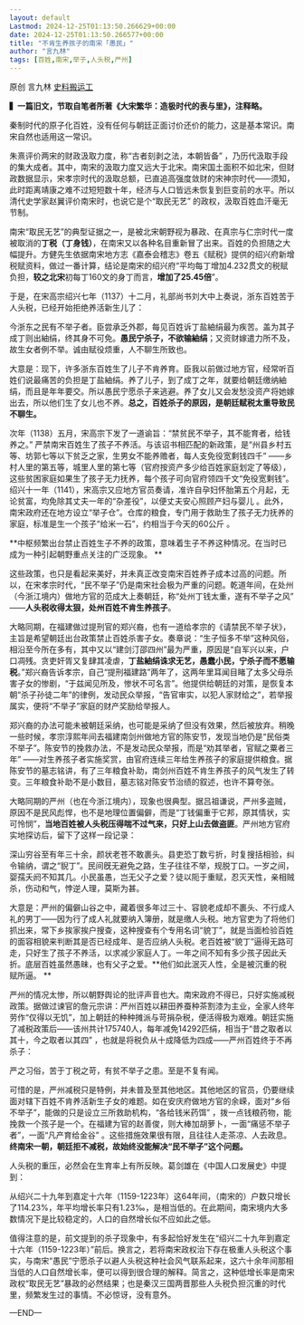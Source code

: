 ```yaml
---
layout: default
Lastmod: 2024-12-25T01:13:50.266629+00:00
date: 2024-12-25T01:13:50.266577+00:00
title: "不肯生养孩子的南宋「愚民」"
author: "言九林"
tags: [百姓,南宋,举子,人头税,严州]
---
```


原创 言九林 [史料搬运工](javascript:void(0);)

**▍一篇旧文，节取自笔者所著《大宋繁华：造极时代的表与里》，注释略。**  

秦制时代的原子化百姓，没有任何与朝廷正面讨价还价的能力，这是基本常识。南宋自然也适用这一常识。

朱熹评价两宋的财政汲取力度，称“古者刻剥之法，本朝皆备” ，乃历代汲取手段的集大成者。其中，南宋的汲取力度又远大于北宋。南宋国土面积不如北宋，但财政数据显示，宋孝宗时代的汲取总额，已直追高强度敛财的宋神宗时代——须知，此时距离靖康之难不过短短数十年，经济与人口皆远未恢复到巨变前的水平。所以清代史学家赵翼评价南宋时，也说它是个“取民无艺” 的政权，汲取百姓血汗毫无节制。

南宋“取民无艺”的典型证据之一，是被北宋朝野视为暴政、在真宗与仁宗时代一度被取消的**丁税（丁身钱）**，在南宋又以各种名目重新冒了出来。百姓的负担随之大幅提升。方健先生依据南宋地方志《嘉泰会稽志》卷五《赋税》提供的绍兴府新增税赋资料，做过一番计算，结论是南宋的绍兴府“平均每丁增加4.232贯文的税赋负担，**较之北宋**初每丁160文的身丁而言，**增加了25.45倍**”。 

于是，在宋高宗绍兴七年（1137）十二月，礼部尚书刘大中上奏说，浙东百姓苦于人头税，已经开始拒绝养活新生儿了：

今浙东之民有不举子者。臣尝承乏外郡，每见百姓诉丁盐紬绢最为疾苦。盖为其子成丁则出紬绢，终其身不可免。**愚民宁杀子，不欲输紬绢**；又资财嫁遣力所不及，故生女者例不举。诚由赋役烦重，人不聊生所致也。 

大意是：现下，许多浙东百姓生了儿子不肯养育。臣我以前做过地方官，经常听百姓们说最痛苦的负担是丁盐紬绢。养了儿子，到了成丁之年，就要给朝廷缴纳紬绢，而且是年年要交。所以愚民宁愿杀子来逃避。养了女儿又会发愁没资产将她嫁出去，所以他们生了女儿也不养。**总之，百姓杀子的原因，是朝廷赋税太重导致民不聊生。**

次年（1138）五月，宋高宗下发了一道谕旨：“禁贫民不举子，其不能育者，给钱养之。” 严禁南宋百姓生了孩子不养活。与该诏书相匹配的新政策，是“州县乡村五等、坊郭七等以下贫乏之家，生男女不能养赡者，每人支免役宽剩钱四千” ——乡村人里的第五等，城里人里的第七等（官府按资产多少给百姓家庭划定了等级），这些贫困家庭如果生了孩子无力抚养，每个孩子可向官府领四千文“免役宽剩钱”。绍兴十一年（1141），宋高宗又应地方官员奏请，准许自孕妇怀胎第五个月起，无论贫富，均免除其丈夫一年的“杂差役”，以便丈夫安心照顾产妇与婴儿 。此外，南宋政府还在地方设立“举子仓”。仓库的粮食，专门用于救助生了孩子无力抚养的家庭，标准是生一个孩子“给米一石”，约相当于今天的60公斤 。

**中枢频繁出台禁止百姓生子不养的政策，意味着生子不养这种情况。在当时已成为一种引起朝野重点关注的广泛现象。 **

这些政策，也只是看起来美好，并未真正改变南宋百姓养子成本过高的问题。所以，在宋孝宗时代，“民不举子”仍是南宋社会极为严重的问题。乾道年间，在处州（今浙江境内）做地方官的范成大上奏朝廷，称“处州丁钱太重，遂有不举子之风” ——**人头税收得太狠，处州百姓不肯生养孩子**。

大略同期，在福建做过提刑官的郑兴裔，也有一道给孝宗的《请禁民不举子状》，主旨是希望朝廷出台政策禁止百姓杀害子女。奏章说：“生子恒多不举”这种风俗，相沿至今所在多有，其中又以“建剑汀邵四州”最为严重，原因是“自军兴以来，户口凋残。贪吏奸胥又复肆其凌虐，**丁盐紬绢诛求无艺，愚蠢小民，宁杀子而不愿输税**。”郑兴裔告诉孝宗，自己“提刑福建路”两年了，这两年里耳闻目睹了太多父母杀害子女的惨剧，“于兹闻见所及，惨状不可名言”。他提供给朝廷的对策，是恢复本朝“杀子孙徒二年”的律例，发动民众举报，“告官审实，以犯人家财给之”，若举报属实，便将“不举子”家庭的财产奖励给举报人。 

郑兴裔的办法可能未被朝廷采纳，也可能是采纳了但没有效果，然后被放弃。稍晚一些时候，孝宗淳熙年间去福建南剑州做地方官的陈安节，发现当地仍是“民俗类不举子”。陈安节的挽救办法，不是发动民众举报，而是“劝其举者，官赋之粟者三年” ——对生养孩子者实施奖赏，由官府连续三年给生养孩子的家庭提供粮食。据陈安节的墓志铭讲，有了三年粮食补助，南剑州百姓不肯生养孩子的风气发生了转变。三年粮食补助不是小数目，墓志铭对陈安节治绩的叙述，也许不算夸张。

大略同期的严州（也在今浙江境内），现象也很典型。据吕祖谦说，严州多盗贼，原因不是民风彪悍，也不是地理位置偏僻，而是“丁钱偏重于它邦，原其情状，实可怜悯”，**当地百姓被人头税压得喘不过气来，只好上山去做盗匪**。严州地方官府实地探访后，留下了这样一段记录：

深山穷谷至有年三十余，颜状老苍不敢裹头。县吏恐丁数亏折，时复搜括相验，纠令输纳，谓之“貎丁”。民间旣无避免之路，生子往往不举，规脱丁口。一岁之间，婴孺夭阏不知其几。小民虽愚，岂无父子之爱？徒以阨于重赋，忍灭天性，亲相贼杀，伤动和气，悖逆人理，莫斯为甚。 

大意是：严州的偏僻山谷之中，藏着很多年过三十、容貌老成却不裹头、不行成人礼的男丁——因为行了成人礼就要纳入簿册，就是缴人头税。地方官吏为了将他们抓出来，常下乡挨家挨户搜查，这种搜查有个专用名词“貌丁”，就是当面检验百姓的面容相貌来判断其是否已经成年、是否应纳人头税。老百姓被“貌丁”逼得无路可走，只好生了孩子不养活，以求减少家庭人丁。一年之间不知有多少孩子因此夭折。底层百姓虽然愚昧，也有父子之爱。**他们如此泯灭人性，全是被沉重的税赋所逼。 **

严州的情况太惨，所以朝野舆论的批评声音也大。南宋政府不得已，只好实施减税政策。据做过谏官的詹元宗讲：严州百姓以耕田养蚕种茶割漆为主业，全家人终年劳作“仅得以无饥”，加上朝廷的种种摊派与苛捐杂税，便活得极为艰难。朝廷实施了减税政策后——该州共计175740人，每年减免14292匹绢，相当于“昔之取者以其十，今之取者以其四” ，也就是将税负从十成降低为四成——严州百姓终于不再杀子：

严之习俗，苦于丁税之苛，有贫不举子之患。至是不复有闻。 

可惜的是，严州减税只是特例，并未普及至其他地区。其他地区的官员，仍要继续面对辖下百姓不肯养活新生子女的难题。如在安庆府做地方官的余嵘，面对“乡俗不举子”，能做的只是设立三所救助机构，“各给钱米药饵” ，拨一点钱粮药物，能挽救一个孩子是一个。在福建为官的赵善俊，则大棒加胡萝卜，一面“痛惩不举子者”，一面“凡产育给金谷” 。这些措施效果很有限，且往往人走茶凉、人去政息。**终南宋一朝，朝廷拒不减税，故始终没能解决“民不举子”这个问题。**

人头税的重压，必然会在生育率上有所反映。葛剑雄在《中国人口发展史》中提到：

从绍兴二十九年到嘉定十六年（1159-1223年）这64年间，（南宋的）户数只增长了114.23%，年平均增长率只有1.23‰，是相当低的。在此期间，南宋境内大多数情况下是比较稳定的，人口的自然增长似不应如此之低。 

值得注意的是，前文提到的杀子现象中，有多起恰好发生在“绍兴二十九年到嘉定十六年（1159-1223年）”前后。换言之，若将南宋政权治下存在极重人头税这个事实，与南宋“愚民”宁愿杀子以避人头税这种社会风气联系起来，这六十余年间那相当低的人口自然增长率，便可以得到很合理的解释。简言之，这种低增长率是南宋政权“取民无艺”暴政的必然结果；也是秦汉三国两晋那些人头税负担沉重的时代里，频繁发生过的事情。不必惊讶，没有意外。

—END—

